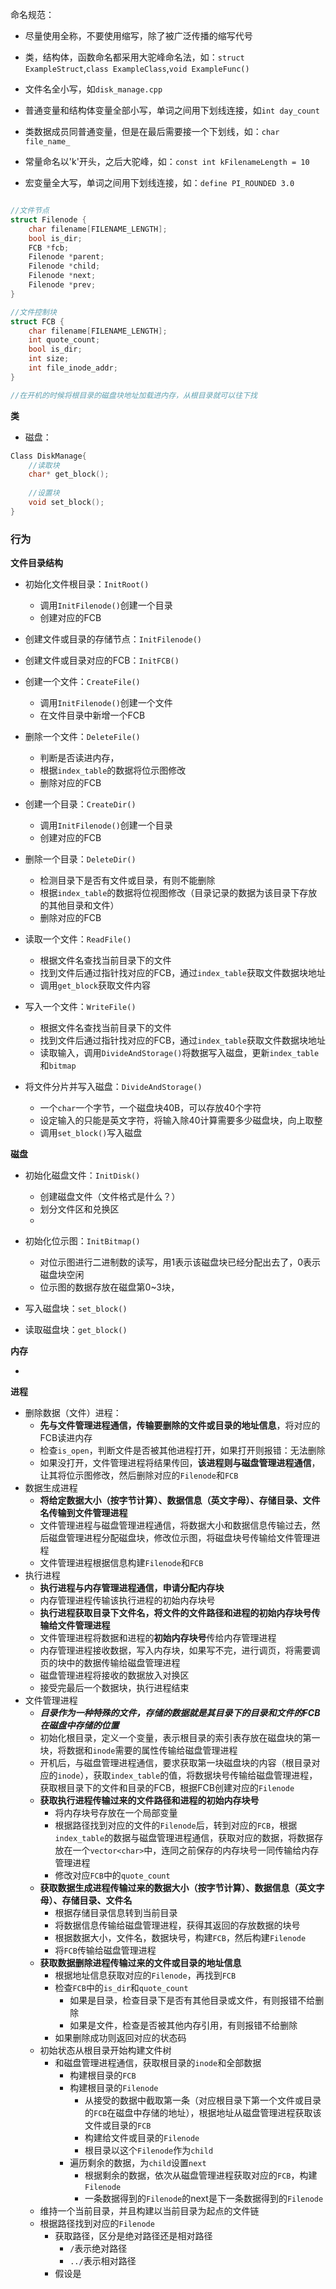 命名规范：

* 尽量使用全称，不要使用缩写，除了被广泛传播的缩写代号
* 类，结构体，函数命名都采用大驼峰命名法，如：`struct ExampleStruct`,`class ExampleClass`,`void ExampleFunc()`

* 文件名全小写，如`disk_manage.cpp`
* 普通变量和结构体变量全部小写，单词之间用下划线连接，如`int day_count`
* 类数据成员同普通变量，但是在最后需要接一个下划线，如：`char file_name_`
* 常量命名以'k'开头，之后大驼峰，如：`const int kFilenameLength = 10`
* 宏变量全大写，单词之间用下划线连接，如：`define PI_ROUNDED 3.0`



```c++

//文件节点
struct Filenode {
    char filename[FILENAME_LENGTH];
    bool is_dir;
    FCB *fcb;
    Filenode *parent;
    Filenode *child;
    Filenode *next;
    Filenode *prev;
}

//文件控制块
struct FCB {
    char filename[FILENAME_LENGTH];
    int quote_count;
    bool is_dir;
    int size;
    int file_inode_addr;
}

//在开机的时候将根目录的磁盘块地址加载进内存，从根目录就可以往下找
```





**类**

* 磁盘：

```c++
Class DiskManage{
    //读取块
    char* get_block();
    
    //设置块
    void set_block();
}
```





### 行为

**文件目录结构**

* 初始化文件根目录：`InitRoot()`
  * 调用`InitFilenode()`创建一个目录
  * 创建对应的FCB
* 创建文件或目录的存储节点：`InitFilenode()`
* 创建文件或目录对应的FCB：`InitFCB()`

* 创建一个文件：`CreateFile()`
  * 调用`InitFilenode()`创建一个文件
  * 在文件目录中新增一个FCB
* 删除一个文件：`DeleteFile()`
  * 判断是否读进内存，
  * 根据`index_table`的数据将位示图修改
  * 删除对应的FCB

* 创建一个目录：`CreateDir()`
  * 调用`InitFilenode()`创建一个目录
  * 创建对应的FCB
* 删除一个目录：`DeleteDir()`
  * 检测目录下是否有文件或目录，有则不能删除
  * 根据`index_table`的数据将位视图修改（目录记录的数据为该目录下存放的其他目录和文件）
  * 删除对应的FCB
* 读取一个文件：`ReadFile()`
  * 根据文件名查找当前目录下的文件
  * 找到文件后通过指针找对应的FCB，通过`index_table`获取文件数据块地址
  * 调用`get_block`获取文件内容
* 写入一个文件：`WriteFile()`
  * 根据文件名查找当前目录下的文件
  * 找到文件后通过指针找对应的FCB，通过`index_table`获取文件数据块地址
  * 读取输入，调用`DivideAndStorage()`将数据写入磁盘，更新`index_table`和`bitmap`
* 将文件分片并写入磁盘：`DivideAndStorage()`
  * 一个`char`一个字节，一个磁盘块40B，可以存放40个字符
  * 设定输入的只能是英文字符，将输入除40计算需要多少磁盘块，向上取整
  * 调用`set_block()`写入磁盘

**磁盘**

* 初始化磁盘文件：`InitDisk()`

  * 创建磁盘文件（文件格式是什么？）
  * 划分文件区和兑换区
  * 

* 初始化位示图：`InitBitmap()`

  * 对位示图进行二进制数的读写，用1表示该磁盘块已经分配出去了，0表示磁盘块空闲
  * 位示图的数据存放在磁盘第0~3块，

* 写入磁盘块：`set_block()`

* 读取磁盘块：`get_block()`

  

**内存**

* 



**进程**

* 删除数据（文件）进程：
  * **先与文件管理进程通信，传输要删除的文件或目录的地址信息**，将对应的FCB读进内存
  * 检查`is_open`，判断文件是否被其他进程打开，如果打开则报错：无法删除
  * 如果没打开，文件管理进程将结果传回，**该进程则与磁盘管理进程通信**，让其将位示图修改，然后删除对应的`Filenode`和`FCB`
* 数据生成进程
  * **将给定数据大小（按字节计算）、数据信息（英文字母）、存储目录、文件名传输到文件管理进程**
  * 文件管理进程与磁盘管理进程通信，将数据大小和数据信息传输过去，然后磁盘管理进程分配磁盘块，修改位示图，将磁盘块号传输给文件管理进程
  * 文件管理进程根据信息构建`Filenode`和`FCB`
* 执行进程
  * **执行进程与内存管理进程通信，申请分配内存块**
  * 内存管理进程传输该执行进程的初始内存块号
  * **执行进程获取目录下文件名，将文件的文件路径和进程的初始内存块号传输给文件管理进程**
  * 文件管理进程将数据和进程的**初始内存块号**传给内存管理进程
  * 内存管理进程接收数据，写入内存块，如果写不完，进行调页，将需要调页的块中的数据传输给磁盘管理进程
  * 磁盘管理进程将接收的数据放入对换区
  * 接受完最后一个数据块，执行进程结束
* 文件管理进程
  * ***目录作为一种特殊的文件，存储的数据就是其目录下的目录和文件的FCB在磁盘中存储的位置***
  * 初始化根目录，定义一个变量，表示根目录的索引表存放在磁盘块的第一块，将数据和`inode`需要的属性传输给磁盘管理进程
  * 开机后，与磁盘管理进程通信，要求获取第一块磁盘块的内容（根目录对应的`inode`），获取`index_table`的值，将数据块号传输给磁盘管理进程，获取根目录下的文件和目录的FCB，根据FCB创建对应的`Filenode`
  * **获取执行进程传输过来的文件路径和进程的初始内存块号**
    * 将内存块号存放在一个局部变量
    * 根据路径找到对应的文件的`Filenode`后，转到对应的`FCB`，根据`index_table`的数据与磁盘管理进程通信，获取对应的数据，将数据存放在一个`vector<char>`中，连同之前保存的内存块号一同传输给内存管理进程
    * 修改对应`FCB`中的`quote_count`
  * **获取数据生成进程传输过来的数据大小（按字节计算）、数据信息（英文字母）、存储目录、文件名**
    * 根据存储目录信息转到当前目录
    * 将数据信息传输给磁盘管理进程，获得其返回的存放数据的块号
    * 根据数据大小，文件名，数据块号，构建`FCB`，然后构建`Filenode`
    * 将`FCB`传输给磁盘管理进程
  * **获取数据删除进程传输过来的文件或目录的地址信息**
    * 根据地址信息获取对应的`Filenode`，再找到`FCB`
    * 检查`FCB`中的`is_dir`和`quote_count`
      * 如果是目录，检查目录下是否有其他目录或文件，有则报错不给删除
      * 如果是文件，检查是否被其他内存引用，有则报错不给删除
    * 如果删除成功则返回对应的状态码
  * 初始状态从根目录开始构建文件树
    * 和磁盘管理进程通信，获取根目录的`inode`和全部数据
      * 构建根目录的`FCB`
      * 构建根目录的`Filenode`
        * 从接受的数据中截取第一条（对应根目录下第一个文件或目录的`FCB`在磁盘中存储的地址），根据地址从磁盘管理进程获取该文件或目录的`FCB`
        * 构建给文件或目录的`Filenode`
        * 根目录以这个`Filenode`作为`child`
      * 遍历剩余的数据，为`child`设置`next`
        * 根据剩余的数据，依次从磁盘管理进程获取对应的`FCB`，构建`Filenode`
        * 一条数据得到的`Filenode`的next是下一条数据得到的`Filenode`
  * 维持一个当前目录，并且构建以当前目录为起点的文件链
  * 根据路径找到对应的`Filenode`
    * 获取路径，区分是绝对路径还是相对路径
      * `/`表示绝对路径
      * `../`表示相对路径
    * 假设是

